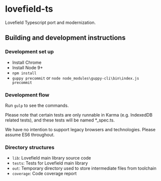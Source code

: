 # lovefield-ts

Lovefield Typescript port and modernization.

## Building and development instructions

### Development set up

* Install Chrome
* Install Node 9+
* `npm install`
* `guppy precommit` or `node node_modules\guppy-cli\bin\index.js precommit`

### Development flow

Run `gulp` to see the commands.

Please note that certain tests are only runnable in Karma (e.g. IndexedDB
related tests), and these tests will be named *_spec.ts.

We have no intention to support legacy browsers and technologies. Please
assume ES6 throughout.

### Directory structures

* `lib`: Lovefield main library source code
* `tests`: Tests for Lovefield main library
* `out`: Temporary directory used to store intermediate files from toolchain
* `coverage`: Code coverage report
